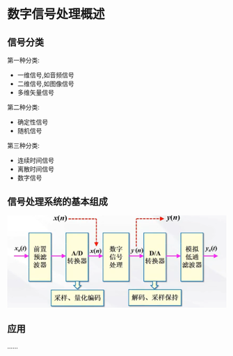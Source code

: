 # 数字信号处理概述

## 信号分类

第一种分类:

- 一维信号,如音频信号
- 二维信号,如图像信号
- 多维矢量信号

第二种分类:

- 确定性信号
- 随机信号

第三种分类:

- 连续时间信号
- 离散时间信号
- 数字信号

## 信号处理系统的基本组成

![image-20221228125630095](.\1.png)

## 应用

......